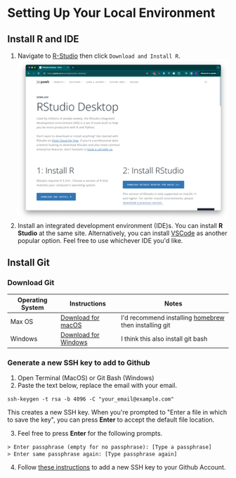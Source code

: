 # Setting Up Your Local Environment

## Install R and IDE
1. Navigate to [R-Studio](https://posit.co/download/rstudio-desktop/) then click `Download and Install R`. 
![Install R](images/install_r.png)
2. Install an integrated development environment (IDE)s. You can install **R Studio** at the same site. Alternatively,
you can install [VSCode](https://code.visualstudio.com/) as another popular option. Feel free to use whichever IDE you'd
like.

## Install Git

### Download Git

| Operating System | Instructions | Notes |
| --- | --- | --- |
| Max OS | [Download for macOS](https://git-scm.com/download/mac) | I'd recommend installing [homebrew](https://brew.sh/) then installing git |
| Windows | [Download for Windows](https://git-scm.com/download/win) | I think this also install git bash |

### Generate a new SSH key to add to Github

1. Open Terminal (MacOS) or Git Bash (Windows)
2. Paste the text below, replace the email with your email.
```shell
ssh-keygen -t rsa -b 4096 -C "your_email@example.com"
``` 
This creates a new SSH key. When you're prompted to "Enter a file in which to save the key", you can press **Enter** to
accept the default file location.

3. Feel free to press **Enter** for the following prompts.
```shell
> Enter passphrase (empty for no passphrase): [Type a passphrase]
> Enter same passphrase again: [Type passphrase again]
```

4. Follow [these instructions](https://docs.github.com/en/github-ae@latest/authentication/connecting-to-github-with-ssh/adding-a-new-ssh-key-to-your-github-account#adding-a-new-ssh-key-to-your-account)
to add a new SSH key to your Github Account.